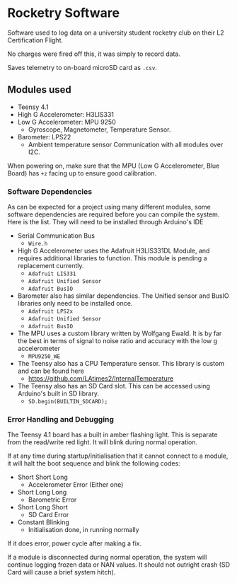 # Rocketry Software
Software used to log data on a university student rocketry club on their L2 Certification Flight.

No charges were fired off this, it was simply to record data.

Saves telemetry to on-board microSD card as `.csv`.


## Modules used
 - Teensy 4.1
 - High G Accelerometer: H3LIS331
 - Low G Accelerometer: MPU 9250
    - Gyroscope, Magnetometer, Temperature Sensor.
 - Barometer: LPS22
    - Ambient temperature sensor
Communication with all modules over I2C.

When powering on, make sure that the MPU (Low G Accelerometer, Blue Board) has `+z` facing up to ensure good calibration.


### Software Dependencies

As can be expected for a project using many different modules, some software dependencies are required before you can compile the system. Here is the list. They will need to be installed through Arduino's IDE

 - Serial Communication Bus
    - `Wire.h`
 - High G Accelerometer uses the Adafruit H3LIS331DL Module, and requires additional libraries to function. This module is pending a replacement currently.
    - `Adafruit LIS331`
    - `Adafruit Unified Sensor`
    - `Adafruit BusIO`
 - Barometer also has similar dependencies. The Unified sensor and BusIO libraries only need to be installed once.
    - `Adafruit LPS2x`
    - `Adafruit Unified Sensor`
    - `Adafruit BusIO`
 - The MPU uses a custom library written by Wolfgang Ewald. It is by far the best in terms of signal to noise ratio and accuracy with the low g accelerometer
    - `MPU9250_WE`
 - The Teensy also has a CPU Temperature sensor. This library is custom and can be found here
    - https://github.com/LAtimes2/InternalTemperature
 - The Teensy also has an SD Card slot. This can be accessed using Arduino's built in SD library.
    - `SD.begin(BUILTIN_SDCARD);`


### Error Handling and Debugging
The Teensy 4.1 board has a built in amber flashing light. This is separate from the read/write red light. It will blink during normal operation.

If at any time during startup/initialisation that it cannot connect to a module, it will halt the boot sequence and blink the following codes:

 - Short Short Long
    - Accelerometer Error (Either one)
 - Short Long Long
    - Barometric Error
 - Short Long Short
    - SD Card Error
 - Constant Blinking
    - Initialisation done, in running normally

If it does error, power cycle after making a fix.

If a module is disconnected during normal operation, the system will continue logging frozen data or NAN values. It should not outright crash (SD Card will cause a brief system hitch).
